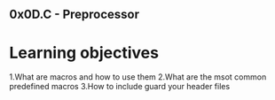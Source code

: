 ## 0x0D.C - Preprocessor

# Learning objectives

 1.What are macros and how to use them
 2.What are the msot common predefined macros
 3.How to include guard your header files

